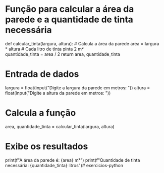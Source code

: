 # Função para calcular a área da parede e a quantidade de tinta necessária
def calcular_tinta(largura, altura):
    # Calcula a área da parede
    area = largura * altura
    # Cada litro de tinta pinta 2 m²   
    quantidade_tinta = area / 2
    return area, quantidade_tinta

# Entrada de dados
largura = float(input("Digite a largura da parede em metros: "))
altura = float(input("Digite a altura da parede em metros: "))

# Calcula a função
area, quantidade_tinta = calcular_tinta(largura, altura)

# Exibe os resultados
print(f"A área da parede é: {area} m²")
print(f"Quantidade de tinta necessária: {quantidade_tinta} litros")# exercicios-python
